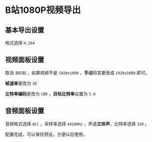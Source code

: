 # B站1080P视频导出

## 基本导出设置

格式选择 `H.264`

## 视频面板设置

取消 `源匹配` ，如果视频不是 `1920x1080` ，**手动**将其更改成 `1920x1080` 即可。

**帧速率**更改为 `30`

**比特率编码**更改为 `CBR` ，**目标比特率**设置为 `5.9`

## 音频面板设置

音频格式选择 `ACC` ，采样率选择 `44100Hz` ，声道**立体声**，比特率选择 `320` 。

配置完成，可以保存预设，方便以后使用。
